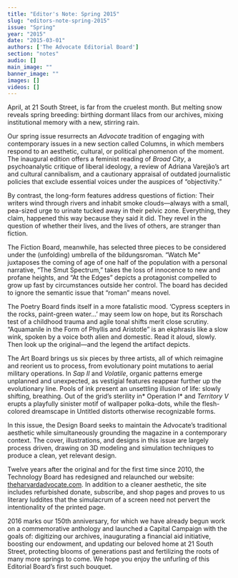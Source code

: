 ```yaml
---
title: "Editor's Note: Spring 2015"
slug: "editors-note-spring-2015"
issue: "Spring"
year: "2015"
date: "2015-03-01"
authors: ['The Advocate Editorial Board']
section: "notes"
audio: []
main_image: ""
banner_image: ""
images: []
videos: []
---
```

April, at 21 South Street, is far from the cruelest month. But melting snow reveals spring breeding: birthing dormant lilacs from our archives, mixing institutional memory with a new, stirring rain. 

 Our spring issue resurrects an *Advocate* tradition of engaging with contemporary issues in a new section called Columns, in which members respond to an aesthetic, cultural, or political phenomenon of the moment. The inaugural edition offers a feminist reading of *Broad City*, a psychoanalytic critique of liberal ideology, a review of Adriana Varejão’s art and cultural cannibalism, and a cautionary appraisal of outdated journalistic policies that exclude essential voices under the auspices of “objectivity.”

 By contrast, the long-form features address questions of fiction: Their writers wind through rivers and inhabit smoke clouds—always with a small, pea-sized urge to urinate tucked away in their pelvic zone. Everything, they claim, happened this way because they said it did. They revel in the question of whether their lives, and the lives of others, are stranger than fiction.

 The Fiction Board, meanwhile, has selected three pieces to be considered under the (unfolding) umbrella of the bildungsroman. “Watch Me” juxtaposes the coming of age of one half of the population with a personal narrative, “The Smut Spectrum,” takes the loss of innocence to new and profane heights, and “At the Edges” depicts a protagonist compelled to grow up fast by circumstances outside her control. The board has decided to ignore the semantic issue that “roman” means novel.

 The Poetry Board finds itself in a more fatalistic mood. ‘Cypress scepters in the rocks, paint-green water...’ may seem low on hope, but its Rorschach test of a childhood trauma and agile tonal shifts merit close scrutiny. “Aquamanile in the Form of Phyllis and Aristotle” is an ekphrasis like a slow wink, spoken by a voice both alien and domestic. Read it aloud, slowly. Then look up the original—and the legend the artifact depicts.

 The Art Board brings us six pieces by three artists, all of which reimagine and reorient us to process, from evolutionary point mutations to aerial military operations. In *Sap II* and *Volatile*, organic patterns emerge unplanned and unexpected, as vestigial features reappear further up the evolutionary line. Pools of ink present an unsettling illusion of life: slowly shifting, breathing. Out of the grid’s sterility in* Operation I* and *Territory V* erupts a playfully sinister motif of wallpaper polka-dots, while the flesh-colored dreamscape in Untitled distorts otherwise recognizable forms.

 In this issue, the Design Board seeks to maintain the Advocate’s traditional aesthetic while simultaneously grounding the magazine in a contemporary context. The cover, illustrations, and designs in this issue are largely process driven, drawing on 3D modeling and simulation techniques to produce a clean, yet relevant design.

 Twelve years after the original and for the first time since 2010, the Technology Board has redesigned and relaunched our website: [theharvardadvocate.com](http://www.theharvardadvocate.com). In addition to a cleaner aesthetic, the site includes refurbished donate, subscribe, and shop pages and proves to us literary luddites that the simulacrum of a screen need not pervert the intentionality of the printed page. 

 2016 marks our 150th anniversary, for which we have already begun work on a commemorative anthology and launched a Capital Campaign with the goals of: digitizing our archives, inaugurating a financial aid initiative, boosting our endowment, and updating our beloved home at 21 South Street, protecting blooms of generations past and fertilizing the roots of many more springs to come. We hope you enjoy the unfurling of this Editorial Board’s first such bouquet.

